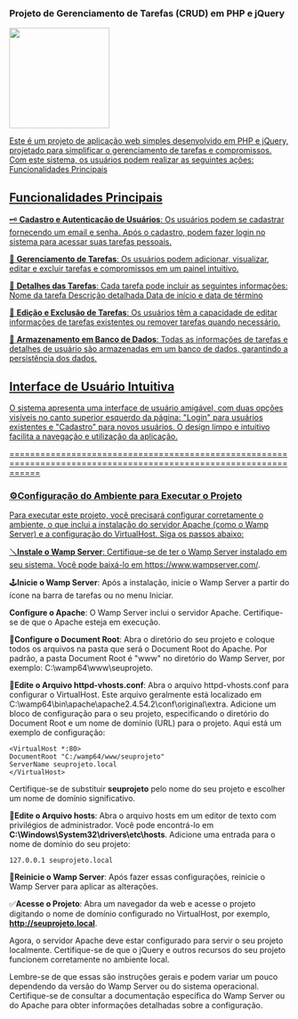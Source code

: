### Projeto de Gerenciamento de Tarefas (CRUD) em PHP e jQuery

<div>
  <a href="https://github.com/Projects_Back-End/CRUD_XNEO">
  <img height="180em" src="https://github-readme-stats.vercel.app/api/top-langs/?username=Santos22-2&layout=compact"/>  
</div>

Este é um projeto de aplicação web simples desenvolvido em PHP e jQuery, projetado para simplificar o gerenciamento de tarefas e compromissos. Com este sistema, os usuários podem realizar as seguintes ações:
Funcionalidades Principais

## Funcionalidades Principais

🗝️ **Cadastro e Autenticação de Usuários**: Os usuários podem se cadastrar fornecendo um email e senha. Após o cadastro, podem fazer login no sistema para acessar suas tarefas pessoais.

📝 **Gerenciamento de Tarefas**: Os usuários podem adicionar, visualizar, editar e excluir tarefas e compromissos em um painel intuitivo.

🔖 **Detalhes das Tarefas**: Cada tarefa pode incluir as seguintes informações:
    Nome da tarefa
    Descrição detalhada
    Data de início e data de término

🎯 **Edição e Exclusão de Tarefas**: Os usuários têm a capacidade de editar informações de tarefas existentes ou remover tarefas quando necessário.

📀 **Armazenamento em Banco de Dados**: Todas as informações de tarefas e detalhes de usuário são armazenadas em um banco de dados, garantindo a persistência dos dados.

## Interface de Usuário Intuitiva

O sistema apresenta uma interface de usuário amigável, com duas opções visíveis no canto superior esquerdo da página: "Login" para usuários existentes e "Cadastro" para novos usuários. O design limpo e intuitivo facilita a navegação e utilização da aplicação.

==================================================================================================================

### ⚙Configuração do Ambiente para Executar o Projeto

Para executar este projeto, você precisará configurar corretamente o ambiente, o que inclui a instalação do servidor Apache (como o Wamp Server) e a configuração do VirtualHost. Siga os passos abaixo:

🪛**Instale o Wamp Server**:
Certifique-se de ter o Wamp Server instalado em seu sistema. Você pode baixá-lo em https://www.wampserver.com/.

🕹️**Inicie o Wamp Server**:
Após a instalação, inicie o Wamp Server a partir do ícone na barra de tarefas ou no menu Iniciar.

**Configure o Apache**:
O Wamp Server inclui o servidor Apache. Certifique-se de que o Apache esteja em execução.

📜**Configure o Document Root**:
Abra o diretório do seu projeto e coloque todos os arquivos na pasta que será o Document Root do Apache. Por padrão, a pasta Document Root é "www" no diretório do Wamp Server, por exemplo: C:\wamp64\www\seuprojeto.

📑**Edite o Arquivo httpd-vhosts.conf**:
    Abra o arquivo httpd-vhosts.conf para configurar o VirtualHost. Este arquivo geralmente está localizado em C:\wamp64\bin\apache\apache2.4.54.2\conf\original\extra. Adicione um bloco de configuração para o seu projeto, especificando o diretório do Document Root e um nome de domínio (URL) para o projeto. Aqui está um exemplo de configuração:
    
    <VirtualHost *:80>
    DocumentRoot "C:/wamp64/www/seuprojeto"
    ServerName seuprojeto.local
    </VirtualHost>  

Certifique-se de substituir **seuprojeto** pelo nome do seu projeto e escolher um nome de domínio significativo.

📑**Edite o Arquivo hosts**:
Abra o arquivo hosts em um editor de texto com privilégios de administrador. Você pode encontrá-lo em **C:\Windows\System32\drivers\etc\hosts**. Adicione uma entrada para o nome de domínio do seu projeto:
      
    127.0.0.1 seuprojeto.local

🔄**Reinicie o Wamp Server**:
Após fazer essas configurações, reinicie o Wamp Server para aplicar as alterações.

✅**Acesse o Projeto**:
Abra um navegador da web e acesse o projeto digitando o nome de domínio configurado no VirtualHost, por exemplo, **http://seuprojeto.local**.

Agora, o servidor Apache deve estar configurado para servir o seu projeto localmente. Certifique-se de que o jQuery e outros recursos do seu projeto funcionem corretamente no ambiente local.

Lembre-se de que essas são instruções gerais e podem variar um pouco dependendo da versão do Wamp Server ou do sistema operacional. Certifique-se de consultar a documentação específica do Wamp Server ou do Apache para obter informações detalhadas sobre a configuração.

